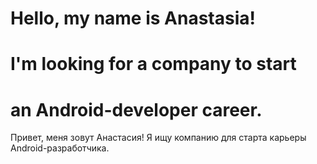 # Hello, my name is Anastasia!
# I'm looking for a company to start 
# an Android-developer career.
Привет, меня зовут Анастасия!
Я ищу компанию для старта
карьеры Android-разработчика.



